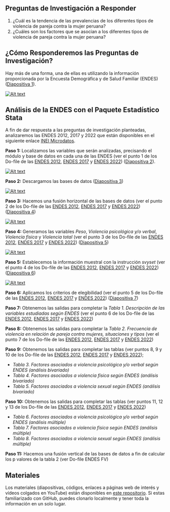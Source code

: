 ## **Preguntas de Investigación a Responder**
1. ¿Cuál es la tendencia de las prevalencias de los diferentes tipos de violencia de pareja contra la mujer peruana?
2. ¿Cuáles son los factores que se asocian a los diferentes tipos de violencia de pareja contra la mujer peruana?

## **¿Cómo Responderemos las Preguntas de Investigación?**
Hay más de una forma, una de ellas es utilizando la información proporcionada por la Encuesta Demográfica y de Salud Familiar (ENDES) ([Diapositiva 1](https://github.com/jroquehenriquez/analisis-endes-stata/blob/main/Diapositiva%201.pdf "Diapositiva 1")).

[![Alt text](https://img.youtube.com/vi/iyJvTCXUrjw/0.jpg)](https://www.youtube.com/watch?v=iyJvTCXUrjw)

## **Análisis de la ENDES con el Paquete Estadístico Stata**
A fin de dar respuesta a las preguntas de investigación planteadas, analizaremos las ENDES 2012, 2017 y 2022 que están disponibles en el siguiente enlace [INEI Microdatos](https://proyectos.inei.gob.pe/microdatos/ "INEI Microdatos").

**Paso 1:** Localizamos las variables que serán analizadas, precisando el módulo y base de datos en cada una de las ENDES (ver el punto 1 de los Do-file de las [ENDES 2012](https://github.com/jroquehenriquez/analisis-endes-stata/blob/main/ENDES%202012.do "ENDES 2012"), [ENDES 2017](https://github.com/jroquehenriquez/analisis-endes-stata/blob/main/ENDES%202017.do "ENDES 2017") y [ENDES 2022](https://github.com/jroquehenriquez/analisis-endes-stata/blob/main/ENDES%202022.do "ENDES 2022")) ([Diapositiva 2](https://github.com/jroquehenriquez/analisis-endes-stata/blob/main/Diapositiva%202.pdf "Diapositiva 2")).

[![Alt text](https://img.youtube.com/vi/tnSm74gLi5c/0.jpg)](https://www.youtube.com/watch?v=tnSm74gLi5c)

**Paso 2:** Descargamos las bases de datos ([Diapositiva 3](https://github.com/jroquehenriquez/analisis-endes-stata/blob/main/Diapositiva%203.pdf "Diapositiva 3"))

[![Alt text](https://img.youtube.com/vi/mk_Oxgk1nqE/0.jpg)](https://www.youtube.com/watch?v=mk_Oxgk1nqE)

**Paso 3:** Hacemos una fusión horizontal de las bases de datos (ver el punto 2 de los Do-file de las [ENDES 2012](https://github.com/jroquehenriquez/analisis-endes-stata/blob/main/ENDES%202012.do "ENDES 2012"), [ENDES 2017](https://github.com/jroquehenriquez/analisis-endes-stata/blob/main/ENDES%202017.do "ENDES 2017") y [ENDES 2022](https://github.com/jroquehenriquez/analisis-endes-stata/blob/main/ENDES%202022.do "ENDES 2022")) ([Diapositiva 4](https://github.com/jroquehenriquez/analisis-endes-stata/blob/main/Diapositiva%204.pdf "Diapositiva 4"))

[![Alt text](https://img.youtube.com/vi/grrc4gEm28g/0.jpg)](https://www.youtube.com/watch?v=grrc4gEm28g)

**Paso 4:** Generamos las variables *Peso*, *Violencia psicológica y/o verbal*, *Violencia física* y *Violencia total* (ver el punto 3 de los Do-file de las [ENDES 2012](https://github.com/jroquehenriquez/analisis-endes-stata/blob/main/ENDES%202012.do "ENDES 2012"), [ENDES 2017](https://github.com/jroquehenriquez/analisis-endes-stata/blob/main/ENDES%202017.do "ENDES 2017") y [ENDES 2022](https://github.com/jroquehenriquez/analisis-endes-stata/blob/main/ENDES%202022.do "ENDES 2022")) ([Diapositiva 5](https://github.com/jroquehenriquez/analisis-endes-stata/blob/main/Diapositiva%205.pdf "Diapositiva 5"))

[![Alt text](https://img.youtube.com/vi/0Urw6dhtYG8/0.jpg)](https://www.youtube.com/watch?v=0Urw6dhtYG8)

**Paso 5:** Establecemos la información muestral con la instrucción *svyset* (ver el punto 4 de los Do-file de las [ENDES 2012](https://github.com/jroquehenriquez/analisis-endes-stata/blob/main/ENDES%202012.do "ENDES 2012"), [ENDES 2017](https://github.com/jroquehenriquez/analisis-endes-stata/blob/main/ENDES%202017.do "ENDES 2017") y [ENDES 2022](https://github.com/jroquehenriquez/analisis-endes-stata/blob/main/ENDES%202022.do "ENDES 2022")) ([Diapositiva 6](https://github.com/jroquehenriquez/analisis-endes-stata/blob/main/Diapositiva%206.pdf "Diapositiva 6"))

[![Alt text](https://img.youtube.com/vi/VwY9n08FXQk/0.jpg)](https://www.youtube.com/watch?v=VwY9n08FXQk)

**Paso 6:** Aplicamos los criterios de elegibilidad (ver el punto 5 de los Do-file de las [ENDES 2012](https://github.com/jroquehenriquez/analisis-endes-stata/blob/main/ENDES%202012.do "ENDES 2012"), [ENDES 2017](https://github.com/jroquehenriquez/analisis-endes-stata/blob/main/ENDES%202017.do "ENDES 2017") y [ENDES 2022](https://github.com/jroquehenriquez/analisis-endes-stata/blob/main/ENDES%202022.do "ENDES 2022")) ([Diapositiva 7](https://github.com/jroquehenriquez/analisis-endes-stata/blob/main/Diapositiva%207.pdf "Diapositiva 7"))

**Paso 7:** Obtenemos las salidas para completar la *Tabla 1. Descripción de las variables estudiadas según ENDES* (ver el punto 6 de los Do-file de las [ENDES 2012](https://github.com/jroquehenriquez/analisis-endes-stata/blob/main/ENDES%202012.do "ENDES 2012"), [ENDES 2017](https://github.com/jroquehenriquez/analisis-endes-stata/blob/main/ENDES%202017.do "ENDES 2017") y [ENDES 2022](https://github.com/jroquehenriquez/analisis-endes-stata/blob/main/ENDES%202022.do "ENDES 2022"))

**Paso 8:** Obtenemos las salidas para completar la *Tabla 2. Frecuencia de violencia en relación de pareja contra mujeres, situaciones y tipos* (ver el punto 7 de los Do-file de las [ENDES 2012](https://github.com/jroquehenriquez/analisis-endes-stata/blob/main/ENDES%202012.do "ENDES 2012"), [ENDES 2017](https://github.com/jroquehenriquez/analisis-endes-stata/blob/main/ENDES%202017.do "ENDES 2017") y [ENDES 2022](https://github.com/jroquehenriquez/analisis-endes-stata/blob/main/ENDES%202022.do "ENDES 2022"))

**Paso 9:** Obtenemos las salidas para completar las tablas (ver puntos 8, 9 y 10 de los Do-file de las [ENDES 2012](https://github.com/jroquehenriquez/analisis-endes-stata/blob/main/ENDES%202012.do "ENDES 2012"), [ENDES 2017](https://github.com/jroquehenriquez/analisis-endes-stata/blob/main/ENDES%202017.do "ENDES 2017") y [ENDES 2022](https://github.com/jroquehenriquez/analisis-endes-stata/blob/main/ENDES%202022.do "ENDES 2022"));
- *Tabla 3. Factores asociados a violencia psicológica y/o verbal según ENDES (análisis bivariado)*
- *Tabla 4. Factores asociados a violencia física según ENDES (análisis bivariado)*
- *Tabla 5. Factores asociados a violencia sexual según ENDES (análisis bivariado)*

**Paso 10:** Obtenemos las salidas para completar las tablas (ver puntos 11, 12 y 13 de los Do-file de las [ENDES 2012](https://github.com/jroquehenriquez/analisis-endes-stata/blob/main/ENDES%202012.do "ENDES 2012"), [ENDES 2017](https://github.com/jroquehenriquez/analisis-endes-stata/blob/main/ENDES%202017.do "ENDES 2017") y [ENDES 2022](https://github.com/jroquehenriquez/analisis-endes-stata/blob/main/ENDES%202022.do "ENDES 2022"))
- *Tabla 6. Factores asociados a violencia psicológica y/o verbal según ENDES (análisis múltiple)*
- *Tabla 7. Factores asociados a violencia física según ENDES (análisis múltiple)*
- *Tabla 8. Factores asociados a violencia sexual según ENDES (análisis múltiple)*

**Paso 11:** Hacemos una fusión vertical de las bases de datos a fin de calcular los p valores de la tabla 2 (ver Do-file ENDES FV)

## **Materiales**
Los materiales (diapositivas, códigos, enlaces a páginas web de interés y vídeos colgados en YouTube) están disponibles en [este repositorio](https://github.com/jroquehenriquez/analisis-endes-stata "este repositorio"). Si estas familiarizado con GitHub, puedes clonarlo localmente y tener toda la información en un solo lugar.
